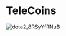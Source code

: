 # TeleCoins
![dota2_8RSyYfRNuB](https://github.com/DLNATE/TeleCoin/assets/112611768/16579df1-4c4f-4bbe-a978-68ad80721e2e)
